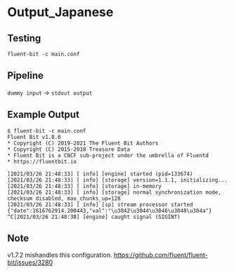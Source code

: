 # Output_Japanese

## Testing

```
fluent-bit -c main.conf
```

## Pipeline

`dummy input` -> `stdout output`


## Example Output

```
$ fluent-bit -c main.conf 
Fluent Bit v1.8.0
* Copyright (C) 2019-2021 The Fluent Bit Authors
* Copyright (C) 2015-2018 Treasure Data
* Fluent Bit is a CNCF sub-project under the umbrella of Fluentd
* https://fluentbit.io

[2021/03/26 21:48:33] [ info] [engine] started (pid=133674)
[2021/03/26 21:48:33] [ info] [storage] version=1.1.1, initializing...
[2021/03/26 21:48:33] [ info] [storage] in-memory
[2021/03/26 21:48:33] [ info] [storage] normal synchronization mode, checksum disabled, max_chunks_up=128
[2021/03/26 21:48:33] [ info] [sp] stream processor started
{"date":1616762914.200443,"val":"\u3042\u3044\u3046\u3048\u304a"}
^C[2021/03/26 21:48:38] [engine] caught signal (SIGINT)
```

## Note

v1.7.2 mishandles this configuration. https://github.com/fluent/fluent-bit/issues/3280